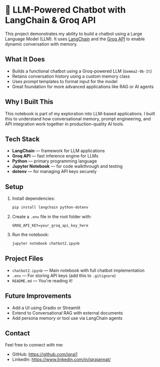 # 🤖 LLM-Powered Chatbot with LangChain & Groq API

This project demonstrates my ability to build a chatbot using a Large Language Model (LLM). It uses [LangChain](https://www.langchain.com/) and the [Groq API](https://groq.com/) to enable dynamic conversation with memory.

## What It Does

- Builds a functional chatbot using a Groq-powered LLM (`Gemma2-9b-It`)
- Retains conversation history using a custom memory class
- Uses prompt templates to format input for the model
- Great foundation for more advanced applications like RAG or AI agents

## Why I Built This

This notebook is part of my exploration into LLM-based applications. I built this to understand how conversational memory, prompt engineering, and API integration work together in production-quality AI tools.

## Tech Stack

- **LangChain** — framework for LLM applications
- **Groq API** — fast inference engine for LLMs
- **Python** — primary programming language
- **Jupyter Notebook** — for code walkthrough and testing
- **dotenv** — for managing API keys securely

## Setup

1. Install dependencies:

    ```bash
    pip install langchain python-dotenv
    ```

2. Create a `.env` file in the root folder with:

    ```
    GROQ_API_KEY=your_groq_api_key_here
    ```

3. Run the notebook:

    ```bash
    jupyter notebook chatbot2.ipynb
    ```

## Project Files

- `chatbot2.ipynb` — Main notebook with full chatbot implementation
- `.env` — For storing API keys (add this to `.gitignore`)
- `README.md` — You're reading it!

## Future Improvements

- Add a UI using Gradio or Streamlit
- Extend to Conversational RAG with external documents
- Add persona memory or tool use via LangChain agents

## Contact

Feel free to connect with me:

- GitHub: https://github.com/iqrai1
- LinkedIn: https://www.linkedin.com/in/iqrajannat/

